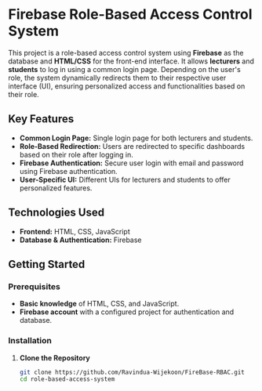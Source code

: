 # Firebase Role-Based Access Control System

This project is a role-based access control system using **Firebase** as the database and **HTML/CSS** for the front-end interface. It allows **lecturers** and **students** to log in using a common login page. Depending on the user's role, the system dynamically redirects them to their respective user interface (UI), ensuring personalized access and functionalities based on their role.

## Key Features

- **Common Login Page:** Single login page for both lecturers and students.
- **Role-Based Redirection:** Users are redirected to specific dashboards based on their role after logging in.
- **Firebase Authentication:** Secure user login with email and password using Firebase authentication.
- **User-Specific UI:** Different UIs for lecturers and students to offer personalized features.

## Technologies Used

- **Frontend:** HTML, CSS, JavaScript
- **Database & Authentication:** Firebase

## Getting Started

### Prerequisites

- **Basic knowledge** of HTML, CSS, and JavaScript.
- **Firebase account** with a configured project for authentication and database.

### Installation

1. **Clone the Repository**
   ```bash
   git clone https://github.com/Ravindua-Wijekoon/FireBase-RBAC.git
   cd role-based-access-system
